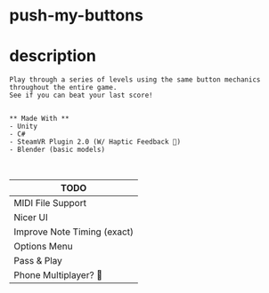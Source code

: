 # push-my-buttons

# description
<div>
  <p style="text-align: center;">
 
    Play through a series of levels using the same button mechanics throughout the entire game. 
    See if you can beat your last score! 
    
    
    ** Made With **
    - Unity
    - C#
    - SteamVR Plugin 2.0 (W/ Haptic Feedback 🙂)
    - Blender (basic models)
    
  </p>
 </div>
 <br>


TODO | 
------------ |
MIDI File Support |
Nicer UI |
Improve Note Timing (exact) |
Options Menu |
Pass & Play |
Phone Multiplayer? 🤔 |

